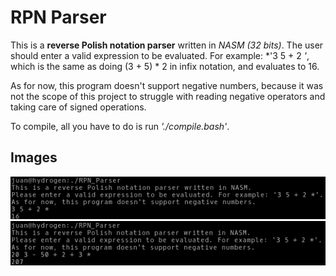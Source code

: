 # RPN Parser
This is a **reverse Polish notation parser** written in *NASM (32 bits)*. 
The user should enter a valid expression to be evaluated. For example: *'3 5 + 2 *'*, which is the same as doing (3 + 5) * 2 in infix notation, and evaluates to 16. 

As for now, this program doesn't support negative numbers, because it was not the scope of this project to struggle with reading negative operators and taking care of signed operations.

To compile, all you have to do is run *'./compile.bash'*.

## Images
![Example 1](https://github.com/Juaanma/RPN-Parser/blob/master/img/example_1.png)
![Example 2](https://github.com/Juaanma/RPN-Parser/blob/master/img/example_2.png)

